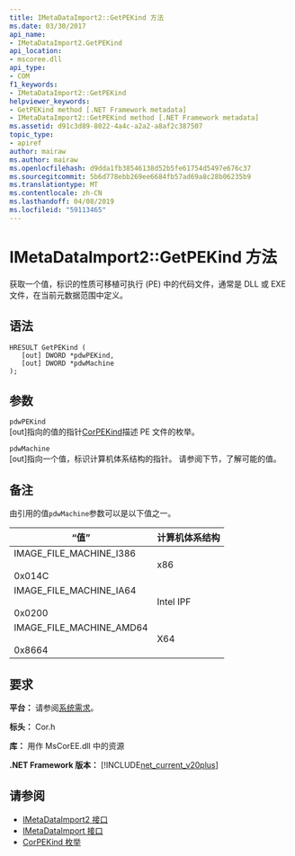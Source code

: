 ```yaml
---
title: IMetaDataImport2::GetPEKind 方法
ms.date: 03/30/2017
api_name:
- IMetaDataImport2.GetPEKind
api_location:
- mscoree.dll
api_type:
- COM
f1_keywords:
- IMetaDataImport2::GetPEKind
helpviewer_keywords:
- GetPEKind method [.NET Framework metadata]
- IMetaDataImport2::GetPEKind method [.NET Framework metadata]
ms.assetid: d91c3d89-8022-4a4c-a2a2-a8af2c387507
topic_type:
- apiref
author: mairaw
ms.author: mairaw
ms.openlocfilehash: d9dda1fb38546138d52b5fe61754d5497e676c37
ms.sourcegitcommit: 5b6d778ebb269ee6684fb57ad69a8c28b06235b9
ms.translationtype: MT
ms.contentlocale: zh-CN
ms.lasthandoff: 04/08/2019
ms.locfileid: "59113465"
---
```

# <a name="imetadataimport2getpekind-method"></a>IMetaDataImport2::GetPEKind 方法
获取一个值，标识的性质可移植可执行 (PE) 中的代码文件，通常是 DLL 或 EXE 文件，在当前元数据范围中定义。  
  
## <a name="syntax"></a>语法  
  
```  
HRESULT GetPEKind (  
   [out] DWORD *pdwPEKind,  
   [out] DWORD *pdwMachine  
);  
```  
  
## <a name="parameters"></a>参数  
 `pdwPEKind`  
 [out]指向的值的指针[CorPEKind](../../../../docs/framework/unmanaged-api/metadata/corpekind-enumeration.md)描述 PE 文件的枚举。  
  
 `pdwMachine`  
 [out]指向一个值，标识计算机体系结构的指针。 请参阅下节，了解可能的值。  
  
## <a name="remarks"></a>备注  
 由引用的值`pdwMachine`参数可以是以下值之一。  
  
|“值”|计算机体系结构|  
|-----------|--------------------------|  
|IMAGE_FILE_MACHINE_I386<br /><br /> 0x014C|x86|  
|IMAGE_FILE_MACHINE_IA64<br /><br /> 0x0200|Intel IPF|  
|IMAGE_FILE_MACHINE_AMD64<br /><br /> 0x8664|X64|  
  
## <a name="requirements"></a>要求  
 **平台：** 请参阅[系统需求](../../../../docs/framework/get-started/system-requirements.md)。  
  
 **标头：** Cor.h  
  
 **库：** 用作 MsCorEE.dll 中的资源  
  
 **.NET Framework 版本：** [!INCLUDE[net_current_v20plus](../../../../includes/net-current-v20plus-md.md)]  
  
## <a name="see-also"></a>请参阅

- [IMetaDataImport2 接口](../../../../docs/framework/unmanaged-api/metadata/imetadataimport2-interface.md)
- [IMetaDataImport 接口](../../../../docs/framework/unmanaged-api/metadata/imetadataimport-interface.md)
- [CorPEKind 枚举](../../../../docs/framework/unmanaged-api/metadata/corpekind-enumeration.md)
